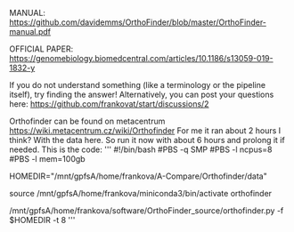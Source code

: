 MANUAL: https://github.com/davidemms/OrthoFinder/blob/master/OrthoFinder-manual.pdf

OFFICIAL PAPER: https://genomebiology.biomedcentral.com/articles/10.1186/s13059-019-1832-y

If you do not understand something (like a terminology or the pipeline itself), try finding the answer! Alternatively, you can post your questions here: https://github.com/frankovat/start/discussions/2


Orthofinder can be found on metacentrum https://wiki.metacentrum.cz/wiki/Orthofinder
For me it ran about 2 hours I think? With the data here. So run it now with about 6 hours and prolong it if needed.
This is the code:
'''
#!/bin/bash
#PBS -q SMP
#PBS -l ncpus=8
#PBS -l mem=100gb

HOMEDIR="/mnt/gpfsA/home/frankova/A-Compare/Orthofinder/data"

source /mnt/gpfsA/home/frankova/miniconda3/bin/activate orthofinder

/mnt/gpfsA/home/frankova/software/OrthoFinder_source/orthofinder.py -f $HOMEDIR -t 8
'''
